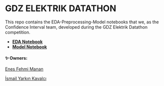 # GDZ ELEKTRIK DATATHON

This repo contains the EDA-Preprocessing-Model notebooks that we, as the Confidence Interval team, developed during the GDZ Elektrik Datathon competition.

+ **[EDA Notebook]()**
+ **[Model Notebook](https://github.com/Confidence-Interval/gdz-elektrik-datathon/blob/main/Notebooks/gdz-model-final.ipynb)**


#### ✨ Owners:

[Enes Fehmi Manan](https://github.com/enesmanan)

[İsmail Yarkın Kavalcı](https://github.com/Yarkin02)